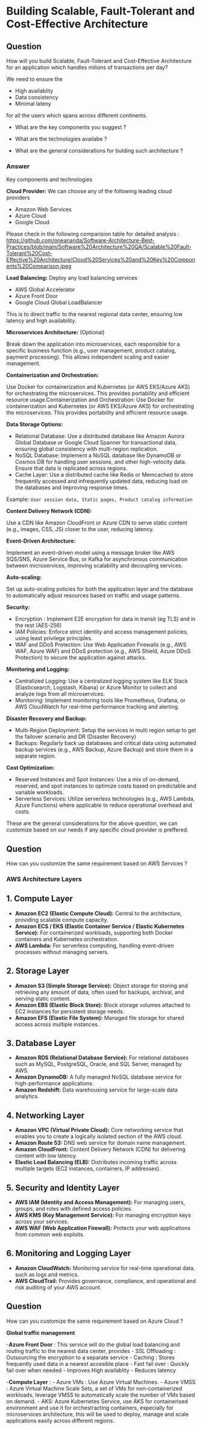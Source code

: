 # Building Scalable, Fault-Tolerant and Cost-Effective Architecture

## Question 

How will you build Scalable, Fault-Tolerant and Cost-Effective Architecture for an application which handles milions of transactions per day?

We need to ensure the 

- High availablity
- Data consistency
- Minimal lateny 

for all the users which spans across different continents.

- What are the key components you suggest ?

- What are the technologies availabe ?

- What are the general considerations for bulding such architecture ?

### Answer

Key components and technologies

**Cloud Provider:** We can choose any of the following leading cloud providers

- Amazon Web Services
- Azure Cloud
- Google Cloud

Please check in the following comparision table for detailed analysis : https://github.com/oneananda/Software-Architecture-Best-Practices/blob/main/Software%20Architecture%20QA/Scalable%20Fault-Tolerant%20Cost-Effective%20Architecture/Cloud%20Services%20and%20Key%20Components%20Comparison.jpeg

**Load Balancing:** Deploy any load balancing services

- AWS Global Accelerator
- Azure Front Door
- Google Cloud Global LoadBalancer

This is to direct traffic to the nearest regional data center, ensuring low latency and high availability.

**Microservices Architecture:** (Optional)

Break down the application into microservices, each responsible for a specific business function (e.g., user management, product catalog, payment processing). This allows independent scaling and easier management.

**Containerization and Orchestration:** 

Use Docker for containerization and Kubernetes (or AWS EKS/Azure AKS) for orchestrating the microservices. This provides portability and efficient resource usage.Containerization and Orchestration: Use Docker for containerization and Kubernetes (or AWS EKS/Azure AKS) for orchestrating the microservices. This provides portability and efficient resource usage.

**Data Storage Options:**

- Relational Database: 
Use a distributed database like Amazon Aurora Global Database or Google Cloud Spanner for transactional data, ensuring global consistency with multi-region replication.
- NoSQL Database: 
Implement a NoSQL database like DynamoDB or Cosmos DB for handling user sessions, and other high-velocity data. Ensure that data is replicated across regions.
- Cache Layer: 
Use a distributed cache like Redis or Memcached to store frequently accessed and infrequently updated data, reducing load on the databases and improving response times.

Example: `User session data, Static pages, Product catalog information`

**Content Delivery Network (CDN):** 

Use a CDN like Amazon CloudFront or Azure CDN to serve static content (e.g., images, CSS, JS) closer to the user, reducing latency.

**Event-Driven Architecture:** 

Implement an event-driven model using a message broker like AWS SQS/SNS, Azure Service Bus, or Kafka for asynchronous communication between microservices, improving scalability and decoupling services.

**Auto-scaling:** 

Set up auto-scaling policies for both the application layer and the database to automatically adjust resources based on traffic and usage patterns.

**Security:**

- Encryption : Implement E2E encryption for data in transit (eg TLS) and in the rest (AES-256)
- IAM Policies: Enforce strict identity and access management policies, using least privilege principles.
- WAF and DDoS Protection: Use Web Application Firewalls (e.g., AWS WAF, Azure WAF) and DDoS protection (e.g., AWS Shield, Azure DDoS Protection) to secure the application against attacks.

**Monitoring and Logging:**

- Centralized Logging: Use a centralized logging system like ELK Stack (Elasticsearch, Logstash, Kibana) or Azure Monitor to collect and analyze logs from all microservices.
- Monitoring: Implement monitoring tools like Prometheus, Grafana, or AWS CloudWatch for real-time performance tracking and alerting.

**Disaster Recovery and Backup:**

- Multi-Region Deployment: Setup the services in multi region setup to get the failover scenario and DR (Disaster Recovery)
- Backups: Regularly back up databases and critical data using automated backup services (e.g., AWS Backup, Azure Backup) and store them in a separate region.

**Cost Optimization:**

- Reserved Instances and Spot Instances: Use a mix of on-demand, reserved, and spot instances to optimize costs based on predictable and variable workloads.
- Serverless Services: Utilize serverless technologies (e.g., AWS Lambda, Azure Functions) where applicable to reduce operational overhead and costs.

These are the general considerations for the above question, we can customize based on our needs if any specific cloud provider is preffered.

## Question 

How can you customize the same requirement based on AWS Services ?

### AWS Architecture Layers

## 1. Compute Layer

- **Amazon EC2 (Elastic Compute Cloud):** Central to the architecture, providing scalable compute capacity.
- **Amazon ECS / EKS (Elastic Container Service / Elastic Kubernetes Service):** For containerized workloads, supporting both Docker containers and Kubernetes orchestration.
- **AWS Lambda:** For serverless computing, handling event-driven processes without managing servers.

## 2. Storage Layer

- **Amazon S3 (Simple Storage Service):** Object storage for storing and retrieving any amount of data, often used for backups, archival, and serving static content.
- **Amazon EBS (Elastic Block Store):** Block storage volumes attached to EC2 instances for persistent storage needs.
- **Amazon EFS (Elastic File System):** Managed file storage for shared access across multiple instances.

## 3. Database Layer

- **Amazon RDS (Relational Database Service):** For relational databases such as MySQL, PostgreSQL, Oracle, and SQL Server, managed by AWS.
- **Amazon DynamoDB:** A fully managed NoSQL database service for high-performance applications.
- **Amazon Redshift:** Data warehousing service for large-scale data analytics.

## 4. Networking Layer

- **Amazon VPC (Virtual Private Cloud):** Core networking service that enables you to create a logically isolated section of the AWS cloud.
- **Amazon Route 53:** DNS web service for domain name management.
- **Amazon CloudFront:** Content Delivery Network (CDN) for delivering content with low latency.
- **Elastic Load Balancing (ELB):** Distributes incoming traffic across multiple targets (EC2 instances, containers, IP addresses).

## 5. Security and Identity Layer

- **AWS IAM (Identity and Access Management):** For managing users, groups, and roles with defined access policies.
- **AWS KMS (Key Management Service):** For managing encryption keys across your services.
- **AWS WAF (Web Application Firewall):** Protects your web applications from common web exploits.

## 6. Monitoring and Logging Layer

- **Amazon CloudWatch:** Monitoring service for real-time operational data, such as logs and metrics.
- **AWS CloudTrail:** Provides governance, compliance, and operational and risk auditing of your AWS account.

## Question 

How can you customize the same requirement based on Azure Cloud ?

**Global traffic management**

-**Azure Front Door** : This service will do the global load balancing and routing traffic to the nearest data center, provides
	- SSL Offloading : Outsourcing the encryption to a separate service
	- Caching : Stores frequently used data in a nearest accesible place
	- Fast fail over : Quickly fail over when needed
	- Improves High availablity
	- Reduces latency

-**Compute Layer** :
	- Azure VMs : Use Azure Virtual Machines.
	- Azure VMSS : Azure Virtual Machine Scale Sets, a set of VMs for non-containerized workloads, leverage VMSS to automatically scale the number of VMs based on demand.
	- AKS: Azure Kubernetes Service, use AKS for containerised environment and use it for orchestracting containers, especially for microservices architecture, this will be used to deploy, manage and scale applications easily across different regions.